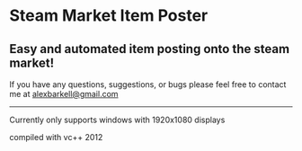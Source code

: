 Steam Market Item Poster
=====================

Easy and automated item posting onto the steam market!
--------------------------

If you have any questions, suggestions, or bugs please feel free to contact me at alexbarkell@gmail.com

---------

Currently only supports windows with 1920x1080 displays

compiled with vc++ 2012
